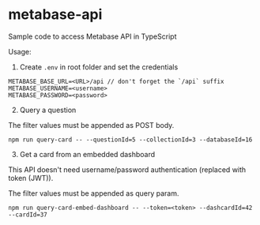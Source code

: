 # metabase-api

Sample code to access Metabase API in TypeScript

Usage:

1. Create `.env` in root folder and set the credentials

```
METABASE_BASE_URL=<URL>/api // don't forget the `/api` suffix
METABASE_USERNAME=<username>
METABASE_PASSWORD=<password>
```

2. Query a question

The filter values must be appended as POST body.

```
npm run query-card -- --questionId=5 --collectionId=3 --databaseId=16
```

3. Get a card from an embedded dashboard

This API doesn't need username/password authentication (replaced with token (JWT)).

The filter values must be appended as query param.

```
npm run query-card-embed-dashboard -- --token=<token> --dashcardId=42 --cardId=37
```
